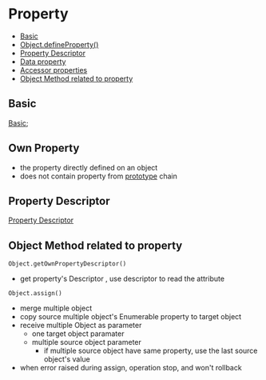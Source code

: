 # Property

* [Basic](#basic)
* [Object.defineProperty()](#objectdefineproperty)
* [Property Descriptor](#property-descriptor)
* [Data property](#data-property)
* [Accessor properties](#accessor-properties)
* [Object Method related to property](#object-method-related-to-property)

## Basic

[Basic](javascript-property-basic.md);

## Own Property

- the property directly defined on an object
- does not contain property from [prototype](javascript-prototype.md) chain

## Property Descriptor

[Property Descriptor](javascript-property-descriptor.md)

## Object Method related to property

`Object.getOwnPropertyDescriptor()`

- get property's Descriptor , use descriptor to read the attribute

`Object.assign()`

- merge multiple object
- copy source multiple object's Enumerable property to target object
- receive multiple Object as parameter
  - one target object paramater
  - multiple source object parameter
    - if multiple source object have same property, use the last source object's value
- when error raised during assign, operation stop, and won't rollback
